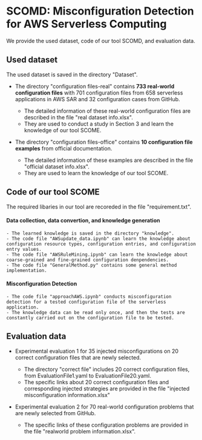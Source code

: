 # SCOMD: Misconfiguration Detection for AWS Serverless Computing

We provide the used dataset, code of our tool SCOMD, and evaluation data.


## Used dataset

The used dataset is saved in the directory "Dataset".

- The directory "configuration files-real" contains **733 real-world configuration files** with 701 configuration files from 658 serverless applications in AWS SAR and 32 configuration cases from GitHub.
    - The detailed information of these real-world configuration files are described in the file "real dataset info.xlsx".
    - They are used to conduct a study in Section 3 and learn the knowledge of our tool SCOME.

- The directory "configuration files-office" contains **10 configuration file examples** from official documentation.
    - The detailed information of these examples are described in the file "official dataset info.xlsx".
    - They are used to learn the knowledge of our tool SCOME.



## Code of our tool SCOME

The required libaries in our tool are recoreded in the file "requirement.txt". 

#### Data collection, data convertion, and knowledge generation

    - The learned knowledge is saved in the directory "knowledge".
    - The code file "AWSupdate_data.ipynb" can learn the knowledge about configuration resource types, configuration entries, and configuration entry values.
    - The code file "AWSRuleMining.ipynb" can learn the knowledge about coarse-grained and fine-grained configuration denpendencies.
    - The code file "GeneralMethod.py" contains some general method implementation.

#### Misconfiguration Detection

    - The code file "approachAWS.ipynb" conducts misconfiguration detection for a tested configuration file of the serverless application.
    - The knowledge data can be read only once, and then the tests are constantly carried out on the configuration file to be tested.



## Evaluation data


- Experimental evaluation 1 for 35 injected misconfigurations on 20 correct configuration files that are newly selected.
    - The directory "correct file" includes 20 correct configuration files, from EvaluationFile1.yaml to EvaluationFile20.yaml.
    - The specific links about 20 correct configuration files and corresponding injected strategies are provided in the file "injected misconfiguration information.xlsx"


- Experimental evaluation 2 for 70 real-world configuration problems that are newly selected from GitHub. 
    - The specific links of these configuration problems are provided in the file "realworld problem information.xlsx".

